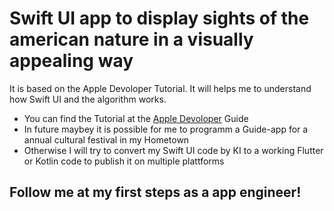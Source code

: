 # Swift UI app to display sights of the american nature in a visually appealing way

It is based on the Apple Devoloper Tutorial. It will helps me to understand how Swift UI and the algorithm works.

* You can find the Tutorial at the [Apple Devoloper](https://developer.apple.com/tutorials/swiftui/) Guide
* In future maybey it is possible for me to programm a Guide-app for a annual cultural festival in my Hometown
* Otherwise I will try to convert my Swift UI code by KI to a working Flutter or Kotlin code to publish it on multiple plattforms

## Follow me at my first steps as a app engineer!
